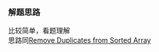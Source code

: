 ### 解题思路
比较简单，看题理解  
思路同[Remove Duplicates from Sorted Array](https://leetcode.com/problems/remove-duplicates-from-sorted-array/description/)